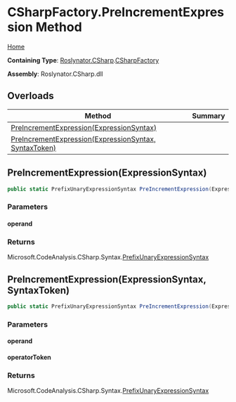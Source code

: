 # CSharpFactory\.PreIncrementExpression Method

[Home](../../../../README.md)

**Containing Type**: [Roslynator.CSharp](../../README.md)\.[CSharpFactory](../README.md)

**Assembly**: Roslynator\.CSharp\.dll

## Overloads

| Method | Summary |
| ------ | ------- |
| [PreIncrementExpression(ExpressionSyntax)](#Roslynator_CSharp_CSharpFactory_PreIncrementExpression_Microsoft_CodeAnalysis_CSharp_Syntax_ExpressionSyntax_) | |
| [PreIncrementExpression(ExpressionSyntax, SyntaxToken)](#Roslynator_CSharp_CSharpFactory_PreIncrementExpression_Microsoft_CodeAnalysis_CSharp_Syntax_ExpressionSyntax_Microsoft_CodeAnalysis_SyntaxToken_) | |

## PreIncrementExpression\(ExpressionSyntax\)<a name="Roslynator_CSharp_CSharpFactory_PreIncrementExpression_Microsoft_CodeAnalysis_CSharp_Syntax_ExpressionSyntax_"></a>

```csharp
public static PrefixUnaryExpressionSyntax PreIncrementExpression(ExpressionSyntax operand)
```

### Parameters

#### operand





### Returns

Microsoft\.CodeAnalysis\.CSharp\.Syntax\.[PrefixUnaryExpressionSyntax](https://docs.microsoft.com/en-us/dotnet/api/microsoft.codeanalysis.csharp.syntax.prefixunaryexpressionsyntax)

## PreIncrementExpression\(ExpressionSyntax, SyntaxToken\)<a name="Roslynator_CSharp_CSharpFactory_PreIncrementExpression_Microsoft_CodeAnalysis_CSharp_Syntax_ExpressionSyntax_Microsoft_CodeAnalysis_SyntaxToken_"></a>

```csharp
public static PrefixUnaryExpressionSyntax PreIncrementExpression(ExpressionSyntax operand, SyntaxToken operatorToken)
```

### Parameters

#### operand





#### operatorToken





### Returns

Microsoft\.CodeAnalysis\.CSharp\.Syntax\.[PrefixUnaryExpressionSyntax](https://docs.microsoft.com/en-us/dotnet/api/microsoft.codeanalysis.csharp.syntax.prefixunaryexpressionsyntax)

